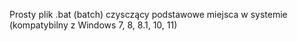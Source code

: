 Prosty plik .bat (batch) czysczący podstawowe miejsca w systemie (kompatybilny z Windows 7, 8, 8.1, 10, 11)
